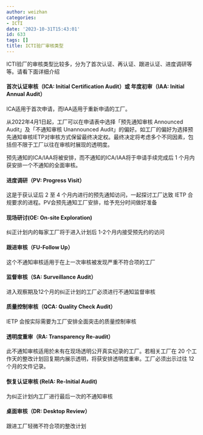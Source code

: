 ```yaml
---
author: weizhan
categories:
- ICTI
date: '2023-10-31T15:43:01'
id: 633
tags: []
title: ICTI验厂审核类型
---
```


ICTI验厂的审核类型比较多，分为了首次认证、再认证、跟进认证、进度调研等等。请看下面详细介绍

#### 首次认证审核（ICA: Initial Certification Audit）或 年度初审（IAA: Initial Annual Audit）

ICA适用于首次申请，而IAA适用于重新申请的工厂。

从2022年4月1日起，工厂可以在申请表中选择「预先通知审核 Announced Audit」及「不通知审核 Unannounced
Audit」的偏好。如工厂的偏好为选择预先通知审核IETP对审核方式保留最终决定权。最终决定将考虑多个不同因素，包括但不限于工厂以往在审核时展现的透明度。

预先通知的ICA/IAA将被安排，而不通知的ICA/IAA将于申请手续完成后 1 个月内获安排一个不通知的全面审核。

#### 进度调研（PV: Progress Visit）

这是于获认证后 2 至 4 个月内进行的预先通知访问，一起探讨工厂达致 IETP 合规要求的进程。PV会预先通知工厂安排，给予充分时间做好准备

#### 现场研讨(OE: On-site Exploration)

纠正计划内的每家工厂将于进入计划后 1-2个月内接受预先约的访问

#### 跟进审核（FU-Follow Up）

这个不通知审核适用于在上一次审核被发现严重不符合项的工厂

#### 监督审核（SA: Surveillance Audit）

进入观察期及12个月的纠正计划的工厂必须进行不通知监督审核

#### 质量控制审核（QCA: Quality Check Audit）

IETP 会按实际需要为工厂安排全面突击的质量控制审核

#### 透明度重审（RA: Transparency Re-audit）

此不通知审核适用於未有在现场透明公开真实纪录的工厂。若相关工厂在 20 个工作天的整改计划回复期内展示透明，将获安排透明度重审。工厂必须出示过往 12
个月的文件记录。

#### 恢复认证审核 (ReIA: Re-Initial Audit)

为纠正计划内工厂进行最后一次的不通知审核

#### 桌面审核（DR: Desktop Review）

跟进工厂轻微不符合项的整改计划

